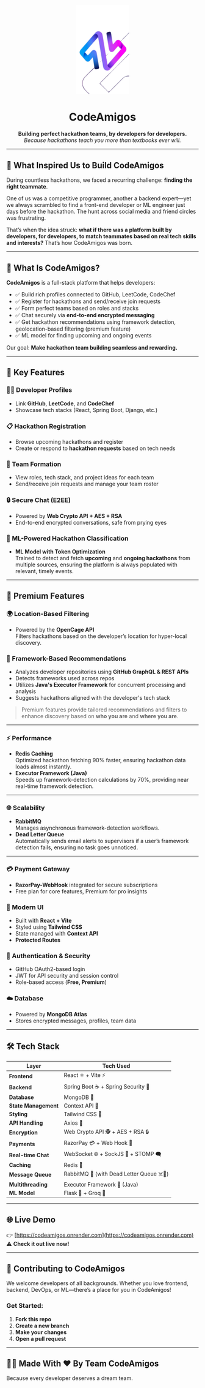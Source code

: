 <p align="center">
  <img src="./logoN.png" alt="CodeAmigos Logo" width="140" />
</p>

<h1 align="center">CodeAmigos</h1>
<p align="center"><strong>Building perfect hackathon teams, by developers for developers.</strong><br>
<em>Because hackathons teach you more than textbooks ever will.</em></p>

---
## 🚀 What Inspired Us to Build CodeAmigos

During countless hackathons, we faced a recurring challenge: **finding the right teammate**.

One of us was a competitive programmer, another a backend expert—yet we always scrambled to find a front-end developer or ML engineer just days before the hackathon. The hunt across social media and friend circles was frustrating.

That’s when the idea struck: **what if there was a platform built by developers, for developers, to match teammates based on real tech skills and interests?** That’s how CodeAmigos was born.

---

## 🎯 What Is CodeAmigos?

**CodeAmigos** is a full-stack platform that helps developers:

- ✅ Build rich profiles connected to GitHub, LeetCode, CodeChef  
- ✅ Register for hackathons and send/receive join requests  
- ✅ Form perfect teams based on roles and stacks  
- ✅ Chat securely via **end-to-end encrypted messaging**  
- ✅ Get hackathon recommendations using framework detection, geolocation-based filtering (premium feature)
- ✅ ML model for finding upcoming and ongoing events 

Our goal: **Make hackathon team building seamless and rewarding.**

---

## 🌟 Key Features

### 🧑‍💻 Developer Profiles
- Link **GitHub**, **LeetCode**, and **CodeChef**  
- Showcase tech stacks (React, Spring Boot, Django, etc.)

### 📋 Hackathon Registration
- Browse upcoming hackathons and register  
- Create or respond to **hackathon requests** based on tech needs

### 🤝 Team Formation
- View roles, tech stack, and project ideas for each team  
- Send/receive join requests and manage your team roster

### 🔒 Secure Chat (E2EE)
- Powered by **Web Crypto API + AES + RSA**  
- End-to-end encrypted conversations, safe from prying eyes

### 🤖 ML-Powered Hackathon Classification
- **ML Model with Token Optimization**  
  Trained to detect and fetch **upcoming** and **ongoing hackathons** from multiple sources, ensuring the platform is always populated with relevant, timely events.  
---

## 💎 Premium Features

### 🌍 Location-Based Filtering
- Powered by the **OpenCage API**  
  Filters hackathons based on the developer’s location for hyper-local discovery.

### 🧠 Framework-Based Recommendations
- Analyzes developer repositories using **GitHub GraphQL & REST APIs**  
- Detects frameworks used across repos  
- Utilizes **Java's Executor Framework** for concurrent processing and analysis  
- Suggests hackathons aligned with the developer's tech stack

> Premium features provide tailored recommendations and filters to enhance discovery based on **who you are** and **where you are**.

---

### ⚡ Performance
- **Redis Caching**  
  Optimized hackathon fetching 90% faster, ensuring hackathon data loads almost instantly.  
- **Executor Framework (Java)**  
  Speeds up framework-detection calculations by 70%, providing near real-time framework detection.

---

### 🌐 Scalability
- **RabbitMQ**  
  Manages asynchronous framework-detection workflows.  
- **Dead Letter Queue**  
  Automatically sends email alerts to supervisors if a user’s framework detection fails, ensuring no task goes unnoticed.

---

### 💳 Payment Gateway
- **RazorPay-WebHook** integrated for secure subscriptions  
- Free plan for core features, Premium for pro insights

### 🎨 Modern UI
- Built with **React + Vite**  
- Styled using **Tailwind CSS**  
- State managed with **Context API**
- **Protected Routes**

### 🔐 Authentication & Security
- GitHub OAuth2-based login  
- JWT for API security and session control  
- Role-based access (**Free, Premium**)

### ☁️ Database
- Powered by **MongoDB Atlas**  
- Stores encrypted messages, profiles, team data

---

## 🛠️ Tech Stack

| **Layer**             | **Tech Used**                                                                 |
|-----------------------|-------------------------------------------------------------------------------|
| **Frontend**           | React ⚛️ + Vite ⚡                                                              |
| **Backend**            | Spring Boot ☕ + Spring Security 🔐                                             |
| **Database**           | MongoDB 🍃                                                                     |
| **State Management**   | Context API 🧠                                                                 |
| **Styling**            | Tailwind CSS 🎨                                                                |
| **API Handling**       | Axios 🔗                                                                       |
| **Encryption**         | Web Crypto API 🕵️ + AES + RSA 🔒                                              |
| **Payments**           | RazorPay 💳 + Web Hook 🔁                                                      |
| **Real-time Chat**     | WebSocket 🌐 + SockJS 🔌 + STOMP 🗨️                                            |
| **Caching**            | Redis 🧊                                                                       |
| **Message Queue**      | RabbitMQ 🐇 (with Dead Letter Queue ☠️📩)                                       |
| **Multithreading**     | Executor Framework 🧵 (Java)                                                   |
| **ML Model**           | Flask 🧪 + Groq 🤖                                                              |

---

## 🌐 Live Demo

👉 [https://codeamigos.onrender.com](https://codeamigos.onrender.com)  
⚠️ **Check it out live now!**

---

## 🤝 Contributing to CodeAmigos

We welcome developers of all backgrounds. Whether you love frontend, backend, DevOps, or ML—there’s a place for you in CodeAmigos!

### Get Started:
1. **Fork this repo**  
2. **Create a new branch**  
3. **Make your changes**  
4. **Open a pull request**  

---

## 🧑‍💻 Made With ❤️ By **Team CodeAmigos**

Because every developer deserves a dream team.
